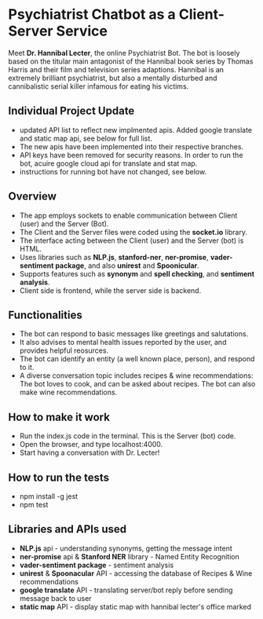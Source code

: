 # Psychiatrist Chatbot as a Client-Server Service

Meet **Dr. Hannibal Lecter**, the online Psychiatrist Bot.
The bot is loosely based on the titular main antagonist of the Hannibal book series by Thomas Harris and their film and television series adaptions.
Hannibal is an extremely brilliant psychiatrist, but also a mentally disturbed and cannibalistic serial killer infamous for eating his victims.

## Individual Project Update
- updated API list to reflect new implmented apis. Added google translate and static map api, see below for full list.
- The new apis have been implemented into their respective branches.
- API keys have been removed for security reasons. In order to run the bot, acuire google cloud api for translate and stat map.
- instructions for running bot have not changed, see below.

## Overview
- The app employs sockets to enable communication between Client (user) and the Server (Bot).
- The Client and the Server files were coded using the **socket.io** library.
- The interface acting between the Client (user) and the Server (bot) is HTML.
- Uses libraries such as **NLP.js**, **stanford-ner**, **ner-promise**, **vader-sentiment package**, and also **unirest** and **Spoonicular**.
- Supports features such as **synonym** and **spell checking**, and **sentiment analysis**. 
- Client side is frontend, while the server side is backend.

## Functionalities
- The bot can respond to basic messages like greetings and salutations.
- It also advises to mental health issues reported by the user, and provides helpful reosurces.
- The bot can identify an entity (a well known place, person), and respond to it.
- A diverse conversation topic includes recipes & wine recommendations: The bot loves to cook, and can be asked about recipes. The bot can also make wine recommendations.

## How to make it work
- Run the index.js code in the terminal. This is the Server (bot) code.
- Open the browser, and type localhost:4000.
- Start having a conversation with Dr. Lecter!

## How to run the tests
- npm install -g jest
- npm test 

## Libraries and APIs used
- **NLP.js** api - understanding synonyms, getting the message intent
- **ner-promise** api & **Stanford NER** library - Named Entity Recognition
- **vader-sentiment package** - sentiment analysis
- **unirest** & **Spoonacular** API - accessing the database of Recipes & Wine recommendations
- **google translate** API - translating server/bot reply before sending message back to user
- **static map** API - display static map with hannibal lecter's office marked
